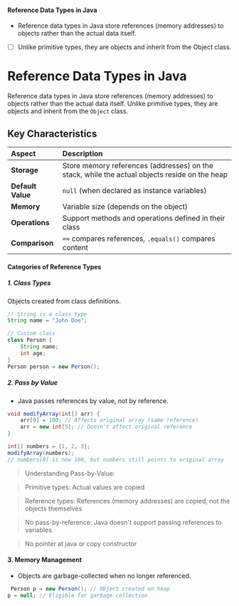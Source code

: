 #### Reference Data Types in Java
- Reference data types in Java store references (memory addresses)
to objects rather than the actual data itself.
* [ ] Unlike primitive types, they are objects and inherit from the Object class.
# Reference Data Types in Java

Reference data types in Java store references (memory addresses) to objects rather than the actual data itself. Unlike primitive types, they are objects and inherit from the `Object` class.

## Key Characteristics

| Aspect | Description |
| :--- | :--- |
| **Storage** | Store memory references (addresses) on the stack, while the actual objects reside on the heap |
| **Default Value** | `null` (when declared as instance variables) |
| **Memory** | Variable size (depends on the object) |
| **Operations** | Support methods and operations defined in their class |
| **Comparison** | `==` compares references, `.equals()` compares content |

#### Categories of Reference Types

##### 1. **Class Types**
Objects created from class definitions.

```java
// String is a class type
String name = "John Doe";

// Custom class
class Person {
    String name;
    int age;
}
Person person = new Person();
```
##### 2. Pass by Value
- Java passes references by value, not by reference.
```java
void modifyArray(int[] arr) {
    arr[0] = 100; // Affects original array (same reference)
    arr = new int[5]; // Doesn't affect original reference
}

int[] numbers = {1, 2, 3};
modifyArray(numbers);
// numbers[0] is now 100, but numbers still points to original array
```
> Understanding Pass-by-Value:

> Primitive types: Actual values are copied

> Reference types: References (memory addresses) are copied, not the objects themselves

> No pass-by-reference: Java doesn't support passing references to variables

> No pointer at java or copy constructor
#### 3. Memory Management
- Objects are garbage-collected when no longer referenced.
```java
 Person p = new Person(); // Object created on heap
p = null; // Eligible for garbage collection
```
